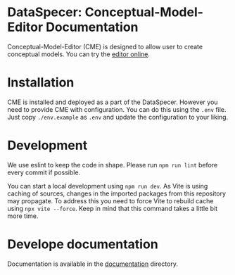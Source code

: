 # DataSpecer: Conceptual-Model-Editor Documentation
Conceptual-Model-Editor (CME) is designed to allow user to create conceptual models.
You can try the [editor online](https://tool.dataspecer.com/conceptual-model-editor/diagram).

# Installation
CME is installed and deployed as a part of the DataSpecer.
However you need to provide CME with configuration.
You can do this using the `.env` file.
Just copy `./env.example` as `.env` and update the configuration to your liking.

# Development
We use eslint to keep the code in shape.
Please run `npm run lint` before every commit if possible.

You can start a local development using `npm run dev`.
As Vite is using caching of sources, changes in the imported packages from this repository may propagate.
To address this you need to force Vite to rebuild cache using `npx vite --force`.
Keep in mind that this command takes a little bit more time.

# Develope documentation
Documentation is available in the [documentation](./documentation) directory.
